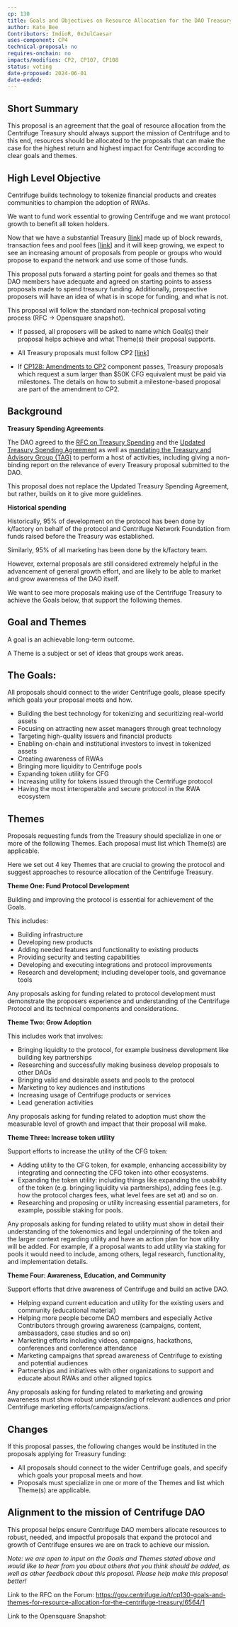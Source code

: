 ```yaml
---
cp: 130
title: Goals and Objectives on Resource Allocation for the DAO Treasury
author: Kate_Bee
Contributors: ImdioR, 0xJulCaesar
uses-component: CP4
technical-proposal: no
requires-onchain: no
impacts/modifies: CP2, CP107, CP108
status: voting
date-proposed: 2024-06-01
date-ended:
---
```


## Short Summary

This proposal is an agreement that the goal of resource allocation from the Centrifuge Treasury should always support the mission of Centrifuge and to this end, resources should be allocated to the proposals that can make the case for the highest return and highest impact for Centrifuge according to clear goals and themes.

## High Level Objective

Centrifuge builds technology to tokenize financial products and creates communities to champion the adoption of RWAs.

We want to fund work essential to growing Centrifuge and we want protocol growth to benefit all token holders.

Now that we have a substantial Treasury [[link](https://centrifuge.subscan.io/account/4dpEcgqJRyJK3J8Es6v8ZfVntV7c64Ysgcjd4hYwyGoFPWbg)] made up of block rewards, transaction fees and pool fees [[link](https://gov.centrifuge.io/t/centrifuge-treasury-report-2024-q2-by-tag/6542)] and it will keep growing, we expect to see an increasing amount of proposals from people or groups who would propose to expand the network and use some of those funds.

This proposal puts forward a starting point for goals and themes so that DAO members have adequate and agreed on starting points to assess proposals made to spend treasury funding. Additionally, prospective proposers will have an idea of what is in scope for funding, and what is not.

This proposal will follow the standard non-technical proposal voting process (RFC -> Opensquare snapshot).

* If passed, all proposers will be asked to name which Goal(s) their proposal helps achieve and what Theme(s) their proposal supports.
* All Treasury proposals must follow CP2 [[link]](https://github.com/centrifuge/cps/blob/main/cps/CP2/CP2.md)

* If [CP128: Amendments to CP2](https://gov.centrifuge.io/t/cp128-amendments-to-cp2-component/6549) component passes, Treasury proposals which request a sum larger than $50K CFG equivalent must be paid via milestones. The details on how to submit a milestone-based proposal are part of the amendment to CP2.

## Background

**Treasury Spending Agreements**

The DAO agreed to the [RFC on Treasury Spending](https://github.com/centrifuge/cps/blob/main/cps/CP58.md) and the [Updated Treasury Spending Agreement](https://github.com/centrifuge/cps/blob/main/cps/CP107.md) as well as [mandating the Treasury and Advisory Group (TAG)](https://github.com/centrifuge/cps/blob/main/cps/CP117.md) to perform a host of activities, including giving a non-binding report on the relevance of every Treasury proposal submitted to the DAO.

This proposal does not replace the Updated Treasury Spending Agreement, but rather, builds on it to give more guidelines.

**Historical spending**

Historically, 95% of development on the protocol has been done by k/factory on behalf of the protocol and Centrifuge Network Foundation from funds raised before the Treasury was established.

Similarly, 95% of all marketing has been done by the k/factory team.

However, external proposals are still considered extremely helpful in the advancement of general growth effort, and are likely to be able to market and grow awareness of the DAO itself.

We want to see more proposals making use of the Centrifuge Treasury to achieve the Goals below, that support the following themes.

## Goal and Themes

A goal is an achievable long-term outcome.

A Theme is a subject or set of ideas that groups work areas.

## The Goals:

All proposals should connect to the wider Centrifuge goals, please specify which goals your proposal meets and how.

* Building the best technology for tokenizing and securitizing real-world assets
* Focusing on attracting new asset managers through great technology
* Targeting high-quality issuers and financial products
* Enabling on-chain and institutional investors to invest in tokenized assets
* Creating awareness of RWAs
* Bringing more liquidity to Centrifuge pools
* Expanding token utility for CFG
* Increasing utility for tokens issued through the Centrifuge protocol
* Having the most interoperable and secure protocol in the RWA ecosystem

## Themes

Proposals requesting funds from the Treasury should specialize in one or more of the following Themes. Each proposal must list which Theme(s) are applicable.

Here we set out 4 key Themes that are crucial to growing the protocol and suggest approaches to resource allocation of the Centrifuge Treasury.

**Theme One: Fund Protocol Development**

Building and improving the protocol is essential for achievement of the Goals.

This includes:

* Building infrastructure
* Developing new products
* Adding needed features and functionality to existing products
* Providing security and testing capabilities
* Developing and executing integrations and protocol improvements
* Research and development; including developer tools, and governance tools

Any proposals asking for funding related to protocol development must demonstrate the proposers experience and understanding of the Centrifuge Protocol and its technical components and considerations.

**Theme Two: Grow Adoption**

This includes work that involves:

* Bringing liquidity to the protocol, for example business development like building key partnerships 
* Researching and successfully making business develop proposals to other DAOs
* Bringing valid and desirable assets and pools to the protocol
* Marketing to key audiences and institutions
* Increasing usage of Centrifuge products or services
* Lead generation activities

Any proposals asking for funding related to adoption must show the measurable level of growth and impact that their proposal will make.

**Theme Three: Increase token utility**

Support efforts to increase the utility of the CFG token:

* Adding utility to the CFG token, for example, enhancing accessibility by integrating and connecting the CFG token into other ecosystems.
* Expanding the token utility: including things like expanding the usability of the token (e.g. bringing liquidity via partnerships), adding fees (e.g. how the protocol charges fees, what level fees are set at) and so on.
* Researching and proposing or utility increasing essential parameters, for example, possible staking for pools.

Any proposals asking for funding related to utility must show in detail their understanding of the tokenomics and legal underpinning of the token and the larger context regarding utility and have an action plan for how utility will be added. For example, if a proposal wants to add utility via staking for pools it would need to include, among others, legal research, functionality, and implementation details.

**Theme Four: Awareness, Education, and Community**

Support efforts that drive awareness of Centrifuge and build an active DAO.

* Helping expand current education and utility for the existing users and community (educational material)
* Helping more people become DAO members and especially Active Contributors through growing awareness (campaigns, content, ambassadors, case studies and so on)
* Marketing efforts including videos, campaigns, hackathons, conferences and conference attendance
* Marketing campaigns that spread awareness of Centrifuge to existing and potential audiences
* Partnerships and initiatives with other organizations to support and educate about RWAs and other aligned topics

Any proposals asking for funding related to marketing and growing awareness must show robust understanding of relevant audiences *and* prior Centrifuge marketing efforts/campaigns/actions.


## Changes

If this proposal passes, the following changes would be instituted in the proposals applying for Treasury funding:

* All proposals should connect to the wider Centrifuge goals, and specify which goals your proposal meets and how.
* Proposals must specialize in one or more of the Themes and list which Theme(s) are applicable.

## Alignment to the mission of Centrifuge DAO

This proposal helps ensure Centrifuge DAO members allocate resources to robust, needed, and impactful proposals that expand the protocol and growth of Centrifuge ensures we are on track to achieve our mission.

*Note: we are open to input on the Goals and Themes stated above and would like to hear from you about others that you think should be added, as well as other feedback about this proposal. Please help make this proposal better!*

Link to the RFC on the Forum: https://gov.centrifuge.io/t/cp130-goals-and-themes-for-resource-allocation-for-the-centrifuge-treasury/6564/1

Link to the Opensquare Snapshot: 

